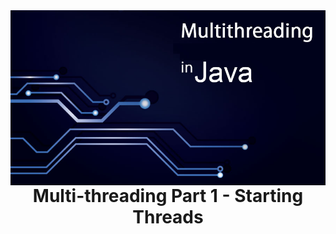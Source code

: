 <img src="../READMEs_sorces/Multithreading-Java.png" alt="Sistemas Distribuidos - Rafael Alves" align="right"/>


<h1 style="text-align: center">Multi-threading Part 1 - Starting Threads</h1>


